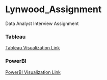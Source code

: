 # Lynwood_Assignment
Data Analyst Interview Assignment

### Tableau 

[Tableau Visualization Link](https://public.tableau.com/app/profile/vikas0809/viz/Lynwood/Dashboard1)


### PowerBI 

[PowerBI Visualization Link](https://app.powerbi.com/groups/me/reports/4ecf1879-43cf-4e23-932b-c6c963b8c95a/ReportSection)



